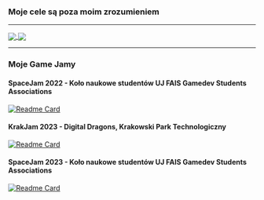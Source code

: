 ### Moje cele są poza moim zrozumieniem

---

<a href="https://github.com/anuraghazra/github-readme-stats">
  <img align="center" src="https://github-readme-stats.vercel.app/api?username=kimel-pk&show_icons=true&count_private=true&include_all_commits=true&count_private=true&custom_title=Moje%20statystyki&line_height=28&locale=pl&border_color=008000&title_color=008000&icon_color=008000&bg_color=00000000&text_color=afafaf" />
</a>
<a href="https://github.com/anuraghazra/github-readme-stats">
  <img align="center" src="https://github-readme-stats.vercel.app/api/top-langs/?username=kimel-pk&layout=compact&langs_count=10&custom_title=Najczęściej%20używane%20języki&card_width=297&title_color=008000&border_color=008000&bg_color=00000000&text_color=afafaf&hide=Jupyter%20Notebook,ShaderLab" />
</a>

---

### Moje Game Jamy

#### SpaceJam 2022 - Koło naukowe studentów UJ FAIS Gamedev Students Associations

[![Readme Card](https://github-readme-stats.vercel.app/api/pin/?username=Kimel-PK&repo=Remember_How_You_Die_SpaceJam2022)]([https://github.com/Kimel-PK/Short_Neighborhood_KrakJam2023](https://github.com/Kimel-PK/Remember_How_You_Die_SpaceJam2022))

#### KrakJam 2023 - Digital Dragons, Krakowski Park Technologiczny

[![Readme Card](https://github-readme-stats.vercel.app/api/pin/?username=Kimel-PK&repo=Short_Neighborhood_KrakJam2023)](https://github.com/Kimel-PK/Short_Neighborhood_KrakJam2023)

#### SpaceJam 2023 - Koło naukowe studentów UJ FAIS Gamedev Students Associations

[![Readme Card](https://github-readme-stats.vercel.app/api/pin/?username=OldLord-dev&repo=Border-Hustle)](https://github.com/OldLord-dev/Border-Hustle)

